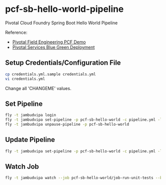 # pcf-sb-hello-world-pipeline

Pivotal Cloud Foundry Spring Boot Hello World Pipeline

Reference:
* [Pivotal Field Engineering PCF Demo](https://github.com/Pivotal-Field-Engineering/PCF-demo)
* [Pivotal Services Blue Green Deployment](https://github.com/pivotalservices/concourse-pipeline-samples/tree/master/blue-green-app-deployment)

## Setup Credentials/Configuration File

```bash
cp credentials.yml.sample credentials.yml
vi credentials.yml
```

Change all 'CHANGEME' values.

## Set Pipeline

```bash
fly -t jambudvipa login
fly -t jambudvipa set-pipeline -p pcf-sb-hello-world -c pipeline.yml -l credentials.yml
fly -t jambudvipa unpause-pipeline -p pcf-sb-hello-world
```

## Update Pipeline

```bash
fly -t jambudvipa set-pipeline -p pcf-sb-hello-world -c pipeline.yml -l credentials.yml
```

## Watch Job

```bash
fly -t jambudvipa watch --job pcf-sb-hello-world/job-run-unit-tests --build 1
```
